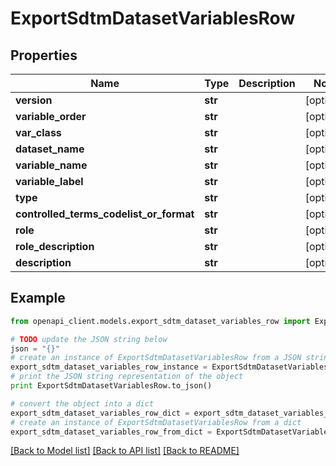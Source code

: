 # ExportSdtmDatasetVariablesRow


## Properties
Name | Type | Description | Notes
------------ | ------------- | ------------- | -------------
**version** | **str** |  | [optional] 
**variable_order** | **str** |  | [optional] 
**var_class** | **str** |  | [optional] 
**dataset_name** | **str** |  | [optional] 
**variable_name** | **str** |  | [optional] 
**variable_label** | **str** |  | [optional] 
**type** | **str** |  | [optional] 
**controlled_terms_codelist_or_format** | **str** |  | [optional] 
**role** | **str** |  | [optional] 
**role_description** | **str** |  | [optional] 
**description** | **str** |  | [optional] 

## Example

```python
from openapi_client.models.export_sdtm_dataset_variables_row import ExportSdtmDatasetVariablesRow

# TODO update the JSON string below
json = "{}"
# create an instance of ExportSdtmDatasetVariablesRow from a JSON string
export_sdtm_dataset_variables_row_instance = ExportSdtmDatasetVariablesRow.from_json(json)
# print the JSON string representation of the object
print ExportSdtmDatasetVariablesRow.to_json()

# convert the object into a dict
export_sdtm_dataset_variables_row_dict = export_sdtm_dataset_variables_row_instance.to_dict()
# create an instance of ExportSdtmDatasetVariablesRow from a dict
export_sdtm_dataset_variables_row_from_dict = ExportSdtmDatasetVariablesRow.from_dict(export_sdtm_dataset_variables_row_dict)
```
[[Back to Model list]](../README.md#documentation-for-models) [[Back to API list]](../README.md#documentation-for-api-endpoints) [[Back to README]](../README.md)



